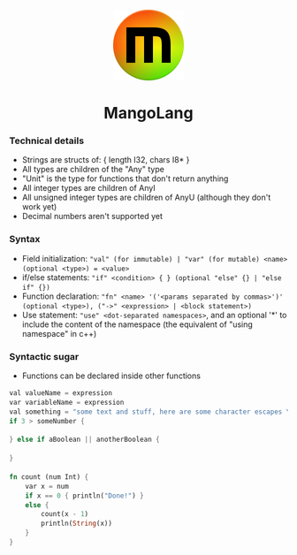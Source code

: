 
<div align="center">
    <p><img width=128px src="/art/icon/128.png"/></p>
    <h1>MangoLang</h1>
</div>

### Technical details
- Strings are structs of: { length I32, chars I8* }
- All types are children of the "Any" type
- "Unit" is the type for functions that don't return anything
- All integer types are children of AnyI
- All unsigned integer types are children of AnyU (although they don't work yet)
- Decimal numbers aren't supported yet

### Syntax
- Field initialization: ``` "val" (for immutable) | "var" (for mutable) <name> (optional <type>) = <value> ```
- if/else statements: ``` "if" <condition> { } (optional "else" {} | "else if" {}) ```
- Function declaration: ``` "fn" <name> '('<params separated by commas>')' (optional <type>), ("->" <expression> | <block statement>) ```
- Use statement: ``` "use" <dot-separated namespaces> ```, and an optional '*' to include the content of the namespace (the equivalent of "using namespace" in c++)

### Syntactic sugar
- Functions can be declared inside other functions


```rust
val valueName = expression
var variableName = expression
val something = "some text and stuff, here are some character escapes \n\t\r\\\""
if 3 > someNumber {

} else if aBoolean || anotherBoolean {

}

fn count (num Int) {
    var x = num
    if x == 0 { println("Done!") }
    else {
        count(x - 1)
        println(String(x))
    }
}
```